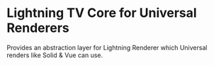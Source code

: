 # Lightning TV Core for Universal Renderers

Provides an abstraction layer for Lightning Renderer which Universal renders like Solid & Vue can use.
